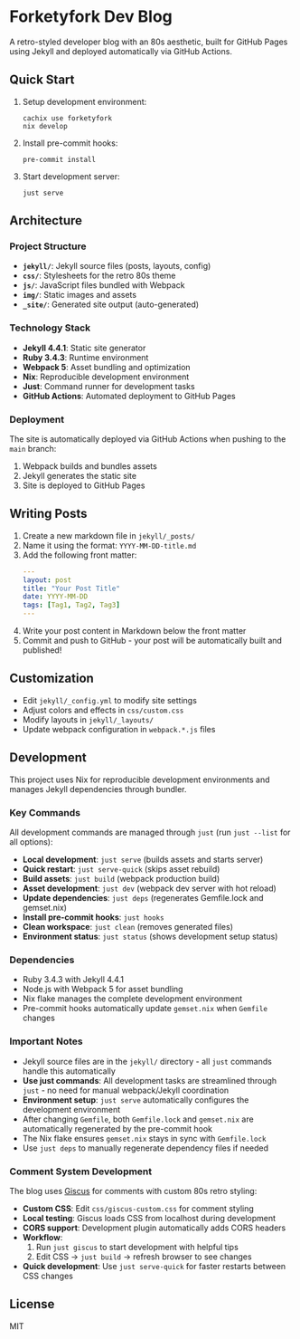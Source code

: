 # Forketyfork Dev Blog

A retro-styled developer blog with an 80s aesthetic, built for GitHub Pages using Jekyll and deployed automatically via GitHub Actions.

## Quick Start

1. Setup development environment:
   ```shell
   cachix use forketyfork
   nix develop
   ```

2. Install pre-commit hooks:
   ```shell
   pre-commit install
   ```

3. Start development server:
   ```shell
   just serve
   ```

## Architecture

### Project Structure
- **`jekyll/`**: Jekyll source files (posts, layouts, config)
- **`css/`**: Stylesheets for the retro 80s theme
- **`js/`**: JavaScript files bundled with Webpack
- **`img/`**: Static images and assets
- **`_site/`**: Generated site output (auto-generated)

### Technology Stack
- **Jekyll 4.4.1**: Static site generator
- **Ruby 3.4.3**: Runtime environment
- **Webpack 5**: Asset bundling and optimization
- **Nix**: Reproducible development environment
- **Just**: Command runner for development tasks
- **GitHub Actions**: Automated deployment to GitHub Pages

### Deployment
The site is automatically deployed via GitHub Actions when pushing to the `main` branch:
1. Webpack builds and bundles assets
2. Jekyll generates the static site
3. Site is deployed to GitHub Pages

## Writing Posts

1. Create a new markdown file in `jekyll/_posts/`
2. Name it using the format: `YYYY-MM-DD-title.md`
3. Add the following front matter:
   ```yaml
   ---
   layout: post
   title: "Your Post Title"
   date: YYYY-MM-DD
   tags: [Tag1, Tag2, Tag3]
   ---
   ```
4. Write your post content in Markdown below the front matter
5. Commit and push to GitHub - your post will be automatically built and published!

## Customization

- Edit `jekyll/_config.yml` to modify site settings
- Adjust colors and effects in `css/custom.css`
- Modify layouts in `jekyll/_layouts/`
- Update webpack configuration in `webpack.*.js` files

## Development

This project uses Nix for reproducible development environments and manages Jekyll dependencies through bundler.

### Key Commands

All development commands are managed through `just` (run `just --list` for all options):

- **Local development**: `just serve` (builds assets and starts server)
- **Quick restart**: `just serve-quick` (skips asset rebuild)
- **Build assets**: `just build` (webpack production build)
- **Asset development**: `just dev` (webpack dev server with hot reload)
- **Update dependencies**: `just deps` (regenerates Gemfile.lock and gemset.nix)
- **Install pre-commit hooks**: `just hooks`
- **Clean workspace**: `just clean` (removes generated files)
- **Environment status**: `just status` (shows development setup status)

### Dependencies
- Ruby 3.4.3 with Jekyll 4.4.1
- Node.js with Webpack 5 for asset bundling
- Nix flake manages the complete development environment
- Pre-commit hooks automatically update `gemset.nix` when `Gemfile` changes

### Important Notes
- Jekyll source files are in the `jekyll/` directory - all `just` commands handle this automatically
- **Use just commands**: All development tasks are streamlined through `just` - no need for manual webpack/Jekyll coordination
- **Environment setup**: `just serve` automatically configures the development environment
- After changing `Gemfile`, both `Gemfile.lock` and `gemset.nix` are automatically regenerated by the pre-commit hook
- The Nix flake ensures `gemset.nix` stays in sync with `Gemfile.lock`
- Use `just deps` to manually regenerate dependency files if needed

### Comment System Development
The blog uses [Giscus](https://giscus.app/) for comments with custom 80s retro styling:

- **Custom CSS**: Edit `css/giscus-custom.css` for comment styling
- **Local testing**: Giscus loads CSS from localhost during development 
- **CORS support**: Development plugin automatically adds CORS headers
- **Workflow**: 
  1. Run `just giscus` to start development with helpful tips
  2. Edit CSS → `just build` → refresh browser to see changes
- **Quick development**: Use `just serve-quick` for faster restarts between CSS changes

## License

MIT

